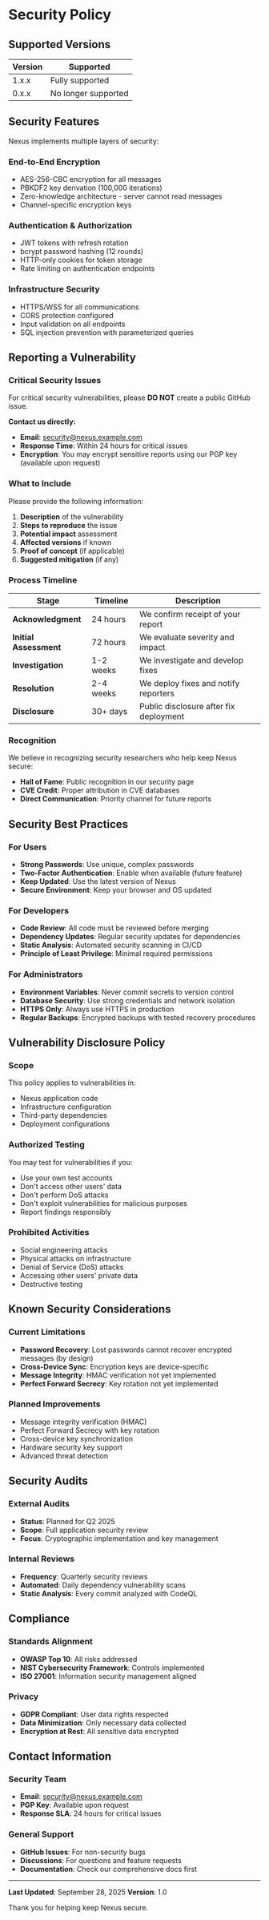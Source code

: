 # Security Policy

## Supported Versions

| Version | Supported          |
| ------- | ------------------ |
| 1.x.x   | Fully supported |
| 0.x.x   | No longer supported |

## Security Features

Nexus implements multiple layers of security:

### End-to-End Encryption
- AES-256-CBC encryption for all messages
- PBKDF2 key derivation (100,000 iterations)
- Zero-knowledge architecture - server cannot read messages
- Channel-specific encryption keys

### Authentication & Authorization
- JWT tokens with refresh rotation
- bcrypt password hashing (12 rounds)
- HTTP-only cookies for token storage
- Rate limiting on authentication endpoints

### Infrastructure Security
- HTTPS/WSS for all communications
- CORS protection configured
- Input validation on all endpoints
- SQL injection prevention with parameterized queries

## Reporting a Vulnerability

### Critical Security Issues
For critical security vulnerabilities, please **DO NOT** create a public GitHub issue.

**Contact us directly:**
- **Email**: security@nexus.example.com
- **Response Time**: Within 24 hours for critical issues
- **Encryption**: You may encrypt sensitive reports using our PGP key (available upon request)

### What to Include
Please provide the following information:

1. **Description** of the vulnerability
2. **Steps to reproduce** the issue
3. **Potential impact** assessment
4. **Affected versions** if known
5. **Proof of concept** (if applicable)
6. **Suggested mitigation** (if any)

### Process Timeline

| Stage | Timeline | Description |
|-------|----------|-------------|
| **Acknowledgment** | 24 hours | We confirm receipt of your report |
| **Initial Assessment** | 72 hours | We evaluate severity and impact |
| **Investigation** | 1-2 weeks | We investigate and develop fixes |
| **Resolution** | 2-4 weeks | We deploy fixes and notify reporters |
| **Disclosure** | 30+ days | Public disclosure after fix deployment |

### Recognition

We believe in recognizing security researchers who help keep Nexus secure:

- **Hall of Fame**: Public recognition in our security page
- **CVE Credit**: Proper attribution in CVE databases
- **Direct Communication**: Priority channel for future reports

## Security Best Practices

### For Users
- **Strong Passwords**: Use unique, complex passwords
- **Two-Factor Authentication**: Enable when available (future feature)
- **Keep Updated**: Use the latest version of Nexus
- **Secure Environment**: Keep your browser and OS updated

### For Developers
- **Code Review**: All code must be reviewed before merging
- **Dependency Updates**: Regular security updates for dependencies
- **Static Analysis**: Automated security scanning in CI/CD
- **Principle of Least Privilege**: Minimal required permissions

### For Administrators
- **Environment Variables**: Never commit secrets to version control
- **Database Security**: Use strong credentials and network isolation
- **HTTPS Only**: Always use HTTPS in production
- **Regular Backups**: Encrypted backups with tested recovery procedures

## Vulnerability Disclosure Policy

### Scope
This policy applies to vulnerabilities in:
- Nexus application code
- Infrastructure configuration
- Third-party dependencies
- Deployment configurations

### Authorized Testing
You may test for vulnerabilities if you:
- Use your own test accounts
- Don't access other users' data
- Don't perform DoS attacks
- Don't exploit vulnerabilities for malicious purposes
- Report findings responsibly

### Prohibited Activities
- Social engineering attacks
- Physical attacks on infrastructure
- Denial of Service (DoS) attacks
- Accessing other users' private data
- Destructive testing

## Known Security Considerations

### Current Limitations
- **Password Recovery**: Lost passwords cannot recover encrypted messages (by design)
- **Cross-Device Sync**: Encryption keys are device-specific
- **Message Integrity**: HMAC verification not yet implemented
- **Perfect Forward Secrecy**: Key rotation not yet implemented

### Planned Improvements
- Message integrity verification (HMAC)
- Perfect Forward Secrecy with key rotation
- Cross-device key synchronization
- Hardware security key support
- Advanced threat detection

## Security Audits

### External Audits
- **Status**: Planned for Q2 2025
- **Scope**: Full application security review
- **Focus**: Cryptographic implementation and key management

### Internal Reviews
- **Frequency**: Quarterly security reviews
- **Automated**: Daily dependency vulnerability scans
- **Static Analysis**: Every commit analyzed with CodeQL

## Compliance

### Standards Alignment
- **OWASP Top 10**: All risks addressed
- **NIST Cybersecurity Framework**: Controls implemented
- **ISO 27001**: Information security management aligned

### Privacy
- **GDPR Compliant**: User data rights respected
- **Data Minimization**: Only necessary data collected
- **Encryption at Rest**: All sensitive data encrypted

## Contact Information

### Security Team
- **Email**: security@nexus.example.com
- **PGP Key**: Available upon request
- **Response SLA**: 24 hours for critical issues

### General Support
- **GitHub Issues**: For non-security bugs
- **Discussions**: For questions and feature requests
- **Documentation**: Check our comprehensive docs first

---

**Last Updated**: September 28, 2025
**Version**: 1.0

Thank you for helping keep Nexus secure.
